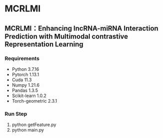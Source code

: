 # MCRLMI
## MCRLMI：Enhancing lncRNA-miRNA Interaction Prediction with Multimodal contrastive Representation Learning
### Requirements
 - Python 3.7.16
 - Pytorch 1.13.1
 - Cuda 11.3
 - Numpy 1.21.6
 - Pandas 1.3.5
 - Scikit-learn 1.0.2
 - Torch-geometric 2.3.1
### Run Step
 1. python getFeature.py
 2. python main.py
